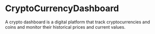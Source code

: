 # CryptoCurrencyDashboard
A crypto dashboard is a digital platform that track cryptocurrencies and coins and monitor their historical prices and current values.
